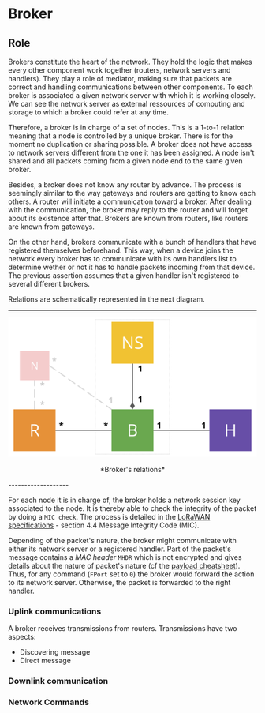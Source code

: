 Broker
======

## Role

Brokers constitute the heart of the network. They hold the logic that makes every other
component work together (routers, network servers and handlers). They play a role of mediator,
making sure that packets are correct and handling communications between other components. To
each broker is associated a given network server with which it is working closely. We can see
the network server as external ressources of computing and storage to which a broker could
refer at any time. 

Therefore, a broker is in charge of a set of nodes. This is a 1-to-1 relation meaning that a
node is controlled by a unique broker. There is for the moment no duplication or sharing
possible. A broker does not have access to network servers different from the one it has been
assigned. A node isn't shared and all packets coming from a given node end to the same
given broker.

Besides, a broker does not know any router by advance. The process is seemingly similar to the way
gateways and routers are getting to know each others. A router will initiate a communication
toward a broker. After dealing with the communication, the broker may reply to the router and
will forget about its existence after that. Brokers are known from routers, like routers are
known from gateways. 

On the other hand, brokers communicate with a bunch of handlers that have registered themselves
beforehand. This way, when a device joins the network every broker has to communicate with its
own handlers list to determine wether or not it has to handle packets incoming from that
device. The previous assertion assumes that a given handler isn't registered to several
different brokers. 

Relations are schematically represented in the next diagram. 

-------------------
![Broker's relations](img/broker_relations.svg)
<p align="center">*Broker's relations*</p>
-------------------

For each node it is in charge of, the broker holds a network session key associated to the node.
It is thereby able to check the integrity of the packet by doing a `MIC check`. The process is
detailed in the [LoRaWAN specifications][lorawan] - section 4.4 Message Integrity Code (MIC). 

Depending of the packet's nature, the broker might communicate with either its network server
or a registered handler. Part of the packet's message contains a *MAC header* `MHDR` which is not
encrypted and gives details about the nature of packet's nature (cf the [payload
cheatsheet](/img/cheatsheet.svg)). Thus, for any command (`FPort` set to `0`) the broker would
forward the action to its network server. Otherwise, the packet is forwarded to the right
handler. 

### Uplink communications

A broker receives transmissions from routers. Transmissions have two aspects:

- Discovering message
- Direct message



### Downlink communication

### Network Commands

[lorawan]: https://www.lora-alliance.org/portals/0/specs/LoRaWAN%20Specification%201R0.pdf
